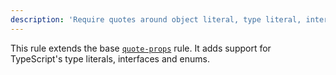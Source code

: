 ```yaml
---
description: 'Require quotes around object literal, type literal, interfaces and enums property names.'
---
```


This rule extends the base [`quote-props`](/rules/js/quote-props) rule.
It adds support for TypeScript's type literals, interfaces and enums.
